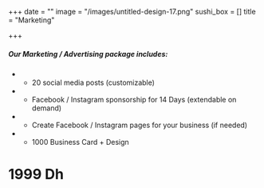 +++
date = ""
image = "/images/untitled-design-17.png"
sushi_box = []
title = "Marketing"

+++
##### Our Marketing / Advertising package includes:

* + 20 social media posts (customizable)
* + Facebook / Instagram sponsorship for 14 Days (extendable on demand)
* + Create Facebook / Instagram pages for your business (if needed)
* + 1000 Business Card + Design

# 1999 Dh